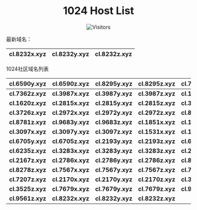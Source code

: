 <h1 align="center">1024 Host List</h1>
<p align="center" class="shields">
    <img src="https://img.shields.io/endpoint?url=https%3A%2F%2Fhits.dwyl.com%2Fpooneyy%2F1024-Host-List.json%3Fshow%3Dunique&style=flat-square&label=%E8%AE%BF%E9%97%AE%E4%BA%BA%E6%95%B0&labelColor=pink&color=default" alt="Visitors"/>
</p>

最新域名：

| cl.8232x.xyz | cl.8232y.xyz | cl.8232z.xyz |
| ---- | ---- | ---- |

1024社区域名列表

| cl.6590y.xyz | cl.6590z.xyz | cl.8295y.xyz | cl.8295z.xyz | cl.7362x.xyz | cl.7362y.xyz |
| :---: | :---: | :---: | :---: | :---: | :---: |
| **cl.7362z.xyz** | **cl.3987x.xyz** | **cl.3987y.xyz** | **cl.3987z.xyz** | **cl.1620x.xyz** | **cl.1620y.xyz** |
| **cl.1620z.xyz** | **cl.2815x.xyz** | **cl.2815y.xyz** | **cl.2815z.xyz** | **cl.3726x.xyz** | **cl.3726y.xyz** |
| **cl.3726z.xyz** | **cl.2972x.xyz** | **cl.2972y.xyz** | **cl.2972z.xyz** | **cl.8781x.xyz** | **cl.8781y.xyz** |
| **cl.8781z.xyz** | **cl.9683y.xyz** | **cl.9683z.xyz** | **cl.1851x.xyz** | **cl.1851y.xyz** | **cl.1851z.xyz** |
| **cl.3097x.xyz** | **cl.3097y.xyz** | **cl.3097z.xyz** | **cl.1531x.xyz** | **cl.1531y.xyz** | **cl.1531z.xyz** |
| **cl.6705y.xyz** | **cl.6705z.xyz** | **cl.2193y.xyz** | **cl.2193z.xyz** | **cl.6235x.xyz** | **cl.6235y.xyz** |
| **cl.6235z.xyz** | **cl.3283x.xyz** | **cl.3283y.xyz** | **cl.3283z.xyz** | **cl.2167x.xyz** | **cl.2167y.xyz** |
| **cl.2167z.xyz** | **cl.2786x.xyz** | **cl.2786y.xyz** | **cl.2786z.xyz** | **cl.8278x.xyz** | **cl.8278y.xyz** |
| **cl.8278z.xyz** | **cl.7567x.xyz** | **cl.7567y.xyz** | **cl.7567z.xyz** | **cl.7207x.xyz** | **cl.7207y.xyz** |
| **cl.7207z.xyz** | **cl.2170x.xyz** | **cl.2170y.xyz** | **cl.2170z.xyz** | **cl.3525x.xyz** | **cl.3525y.xyz** |
| **cl.3525z.xyz** | **cl.7679x.xyz** | **cl.7679y.xyz** | **cl.7679z.xyz** | **cl.9561x.xyz** | **cl.9561y.xyz** |
| **cl.9561z.xyz** | **cl.8232x.xyz** | **cl.8232y.xyz** | **cl.8232z.xyz** |

